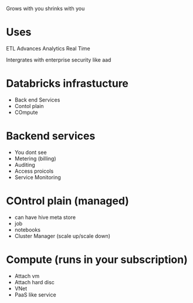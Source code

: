 Grows with you
shrinks with you
# Uses
ETL
Advances Analytics
Real Time



Intergrates with enterprise security like aad
# Databricks infrastucture
* Back end Services
* Contol plain
* COmpute
# Backend services
* You dont see
* Metering (billing)
* Auditing
* Access proicols
* Service Monitoring


# COntrol plain (managed)
* can have hive meta store
* job
* notebooks
* Cluster Manager (scale up/scale down)

# Compute (runs in your subscription)
* Attach vm
* Attach hard disc
* VNet
* PaaS like service 

